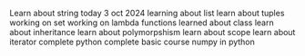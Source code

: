 Learn about string today 3 oct 2024
learning about list 
learn about tuples
working on set
working on lambda functions
learned about class 
learn about inheritance
learn about polymorpshism
learn about scope
learn about iterator 
complete python complete basic course
numpy in python

